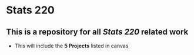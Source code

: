 # **Stats 220**
## This is a repository for all *Stats 220* related work
- This will include the **5 Projects** listed in canvas
